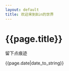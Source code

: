 ```yaml
---
layout: default
title: 欢迎来到Bin的世界
---
```

# {{page.title}}
  
留下点痕迹
  
{{page.date|date_to_string}}
